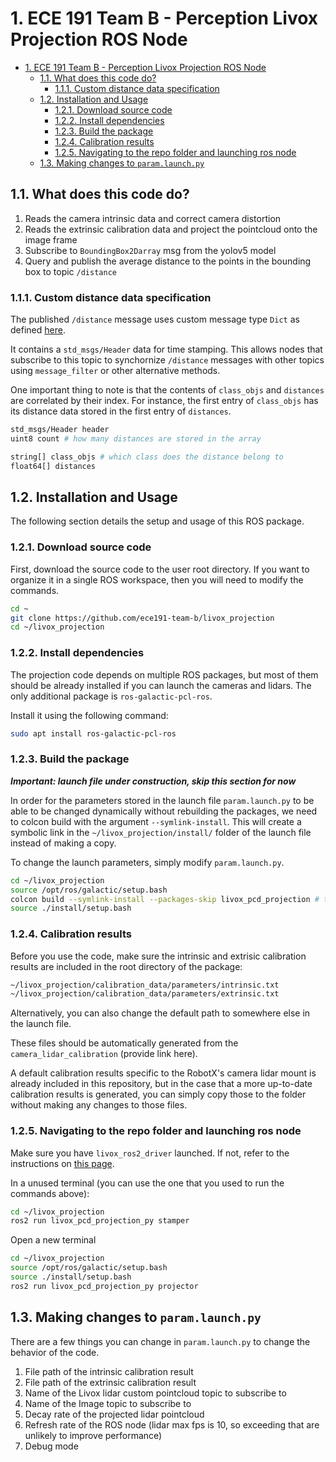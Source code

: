 # 1. ECE 191 Team B - Perception Livox Projection ROS Node

- [1. ECE 191 Team B - Perception Livox Projection ROS Node](#1-ece-191-team-b---perception-livox-projection-ros-node)
  - [1.1. What does this code do?](#11-what-does-this-code-do)
    - [1.1.1. Custom distance data specification](#111-custom-distance-data-specification)
  - [1.2. Installation and Usage](#12-installation-and-usage)
    - [1.2.1. Download source code](#121-download-source-code)
    - [1.2.2. Install dependencies](#122-install-dependencies)
    - [1.2.3. Build the package](#123-build-the-package)
    - [1.2.4. Calibration results](#124-calibration-results)
    - [1.2.5. Navigating to the repo folder and launching ros node](#125-navigating-to-the-repo-folder-and-launching-ros-node)
  - [1.3. Making changes to `param.launch.py`](#13-making-changes-to-paramlaunchpy)

## 1.1. What does this code do?

1. Reads the camera intrinsic data and correct camera distortion
2. Reads the extrinsic calibration data and project the pointcloud onto the image frame
3. Subscribe to `BoundingBox2Darray` msg from the yolov5 model
4. Query and publish the average distance to the points in the bounding box to topic `/distance`

### 1.1.1. Custom distance data specification

The published `/distance` message uses custom message type `Dict` as defined [here](src/dist_msg/msg/Dist.msg).

It contains a `std_msgs/Header` data for time stamping. This allows nodes that subscribe to this topic to synchornize `/distance` messages with other topics using `message_filter` or other alternative methods.

One important thing to note is that the contents of `class_objs` and `distances` are correlated by their index. For instance, the first entry of `class_objs` has its distance data stored in the first entry of `distances`.

```bash
std_msgs/Header header
uint8 count # how many distances are stored in the array

string[] class_objs # which class does the distance belong to 
float64[] distances
```

## 1.2. Installation and Usage

The following section details the setup and usage of this ROS package.

### 1.2.1. Download source code

First, download the source code to the user root directory.
If you want to organize it in a single ROS workspace, then you will need to modify the commands.

```bash
cd ~
git clone https://github.com/ece191-team-b/livox_projection
cd ~/livox_projection
```

### 1.2.2. Install dependencies

The projection code depends on multiple ROS packages, but most of them should be already installed if you can launch the cameras and lidars. The only additional package is `ros-galactic-pcl-ros`.

Install it using the following command:

```bash
sudo apt install ros-galactic-pcl-ros
```

### 1.2.3. Build the package

**_Important: launch file under construction, skip this section for now_**

In order for the parameters stored in the launch file `param.launch.py` to be able to be changed dynamically without rebuilding the packages, we need to colcon build with the argument `--symlink-install`. This will create a symbolic link in the `~/livox_projection/install/` folder of the launch file instead of making a copy.

To change the launch parameters, simply modify `param.launch.py`.

```bash
cd ~/livox_projection
source /opt/ros/galactic/setup.bash
colcon build --symlink-install --packages-skip livox_pcd_projection # todo: remove old c++ code 
source ./install/setup.bash
```

### 1.2.4. Calibration results

Before you use the code, make sure the intrinsic and extrisic calibration results are included in the root directory of the package:

```bash
~/livox_projection/calibration_data/parameters/intrinsic.txt
~/livox_projection/calibration_data/parameters/extrinsic.txt
```

Alternatively, you can also change the default path to somewhere else in the launch file.

These files should be automatically generated from the `camera_lidar_calibration` (provide link here).

A default calibration results specific to the RobotX's camera lidar mount is already included in this repository, but in the case that a more up-to-date calibration results is generated, you can simply copy those to the folder without making any changes to those files.

### 1.2.5. Navigating to the repo folder and launching ros node

Make sure you have `livox_ros2_driver` launched. If not, refer to the instructions on [this page](https://github.com/ece191-team-b/livox_ros2_driver).

In a unused terminal (you can use the one that you used to run the commands above):

```bash
cd ~/livox_projection
ros2 run livox_pcd_projection_py stamper
```

Open a new terminal

```bash
cd ~/livox_projection
source /opt/ros/galactic/setup.bash
source ./install/setup.bash
ros2 run livox_pcd_projection_py projector
```

## 1.3. Making changes to `param.launch.py`

There are a few things you can change in `param.launch.py` to change the behavior of the code.

1. File path of the intrinsic calibration result
2. File path of the extrinsic calibration result
3. Name of the Livox lidar custom pointcloud topic to subscribe to
4. Name of the Image topic to subscribe to
5. Decay rate of the projected lidar pointcloud
6. Refresh rate of the ROS node (lidar max fps is 10, so exceeding that are unlikely to improve performance)
7. Debug mode
